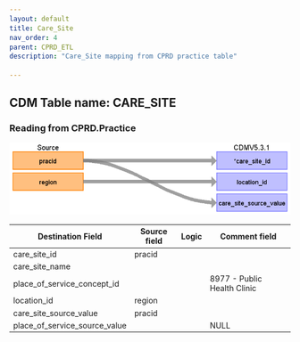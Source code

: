 ```yaml
---
layout: default
title: Care_Site
nav_order: 4
parent: CPRD_ETL
description: "Care_Site mapping from CPRD practice table"

---
```


## CDM Table name: CARE_SITE

### Reading from CPRD.Practice

![](/docs/CPRD/image5.png)

| Destination Field | Source field | Logic | Comment field |
| --- | --- | --- | --- |
| care_site_id | pracid |  |  |
| care_site_name |  |  |  |
| place_of_service_concept_id |  |  | 8977 - Public Health Clinic |
| location_id | region |  |  |
| care_site_source_value | pracid |  |  |
| place_of_service_source_value |  |  | NULL |